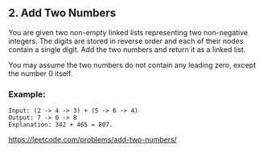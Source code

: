 ﻿## 2. Add Two Numbers

You are given two non-empty linked lists representing two non-negative integers. The digits are stored in reverse order and each of their nodes contain a single digit. 
Add the two numbers and return it as a linked list.

You may assume the two numbers do not contain any leading zero, except the number 0 itself.

### Example:
```
Input: (2 -> 4 -> 3) + (5 -> 6 -> 4)
Output: 7 -> 0 -> 8
Explanation: 342 + 465 = 807.
```

https://leetcode.com/problems/add-two-numbers/